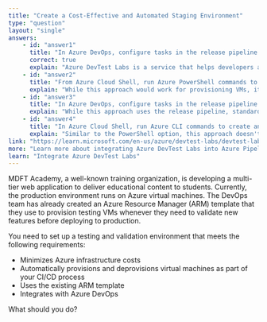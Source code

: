 ```yaml
---
title: "Create a Cost-Effective and Automated Staging Environment"
type: "question"
layout: "single"
answers:
    - id: "answer1"
      title: "In Azure DevOps, configure tasks in the release pipeline to create and delete virtual machines in Azure DevTest Labs using the ARM template."
      correct: true
      explain: "Azure DevTest Labs is a service that helps developers and testers quickly create environments while minimizing waste and controlling costs. It provides automated VM provisioning through Azure Pipelines integration, allowing VMs to be created on-demand for testing and deleted when the testing is complete. This fulfills all requirements: cost effectiveness through automated cleanup, CI/CD integration, use of existing ARM templates, and Azure DevOps integration."
    - id: "answer2"
      title: "From Azure Cloud Shell, run Azure PowerShell commands to create and delete the new virtual machines in a staging resource group."
      explain: "While this approach would work for provisioning VMs, it doesn't provide the automatic provisioning through a pipeline that's required. This manual approach doesn't integrate with the existing DevOps processes."
    - id: "answer3"
      title: "In Azure DevOps, configure tasks in the release pipeline to deploy to standard Azure VMs with scheduled start/stop automation."
      explain: "While this approach uses the release pipeline, standard Azure VMs without DevTest Labs would not automatically provision and deprovision as part of the CI/CD process. The scheduled automation is separate from the pipeline execution, which doesn't meet the requirement for automatic provisioning and deprovisioning as part of the CI/CD process."
    - id: "answer4"
      title: "In Azure Cloud Shell, run Azure CLI commands to create and delete the new virtual machines in a staging resource group."
      explain: "Similar to the PowerShell option, this approach doesn't provide automatic provisioning through integration with existing pipelines, making it less suitable for the requirements."
link: "https://learn.microsoft.com/en-us/azure/devtest-labs/devtest-lab-integrate-ci-cd"
more: "Learn more about integrating Azure DevTest Labs into Azure Pipelines"
learn: "Integrate Azure DevTest Labs"
---
```


MDFT Academy, a well-known training organization, is developing a multi-tier web application to deliver educational content to students. Currently, the production environment runs on Azure virtual machines. The DevOps team has already created an Azure Resource Manager (ARM) template that they use to provision testing VMs whenever they need to validate new features before deploying to production.

You need to set up a testing and validation environment that meets the following requirements:

- Minimizes Azure infrastructure costs
- Automatically provisions and deprovisions virtual machines as part of your CI/CD process
- Uses the existing ARM template
- Integrates with Azure DevOps

What should you do?
